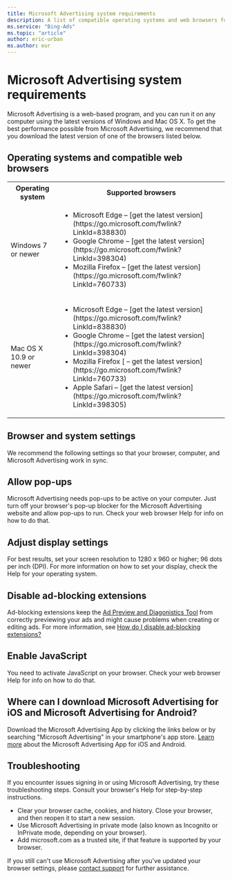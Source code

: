 ```yaml
---
title: Microsoft Advertising system requirements
description: A list of compatible operating systems and web browsers for Microsoft Advertising, plus troubleshooting advice.
ms.service: "Bing-Ads"
ms.topic: "article"
author: eric-urban
ms.author: eur
---
```


# Microsoft Advertising system requirements

Microsoft Advertising is a web-based program, and you can run it on any computer using the latest versions of Windows and Mac OS X. To get the best performance possible from Microsoft Advertising, we recommend that you download the latest version of one of the browsers listed below.

## Operating systems and compatible web browsers

<table>
  <tr>
    <th>Operating system</th>
    <th>Supported browsers</th>
  </tr>
  <tr>
    <td>
        Windows 7 or newer
      </td>
    <td>
      <ul type="UNORDERED">
        <li>
            Microsoft Edge  – [get the latest version](https://go.microsoft.com/fwlink?LinkId=838830)
          </li>
        <li>
            Google Chrome – [get the latest version](https://go.microsoft.com/fwlink?LinkId=398304)
          </li>
        <li>
            Mozilla Firefox – [get the latest version](https://go.microsoft.com/fwlink?LinkId=760733)
          </li>
      </ul>
    </td>
  </tr>
  <tr>
    <td>
        Mac OS X 10.9 or newer
      </td>
    <td>
      <ul type="UNORDERED">
        <li>
            Microsoft Edge  – [get the latest version](https://go.microsoft.com/fwlink?LinkId=838830)
          </li>
        <li>
            Google Chrome – [get the latest version](https://go.microsoft.com/fwlink?LinkId=398304)
          </li>
        <li>
            Mozilla Firefox [ – get the latest version](https://go.microsoft.com/fwlink?LinkId=760733)
          </li>
        <li>
            Apple Safari – [get the latest version](https://go.microsoft.com/fwlink?LinkId=398305)
          </li>
      </ul>
    </td>
  </tr>
</table>

## Browser and system settings

We recommend the following settings so that your browser, computer, and Microsoft Advertising work in sync.

## Allow pop-ups
Microsoft Advertising needs pop-ups to be active on your computer. Just turn off your browser's pop-up blocker for the Microsoft Advertising website and allow pop-ups to run. Check your web browser Help for info on how to do that.

## Adjust display settings
For best results, set your screen resolution to 1280 x 960 or higher; 96 dots per inch (DPI). For more information on how to set your display, check the Help for your operating system.

## Disable ad-blocking extensions
Ad-blocking extensions keep the [Ad Preview and Diagonistics Tool](./hlp_BA_PROC_UsingAdPreviewTool.md) from correctly previewing your ads and might cause problems when creating or editing ads. For more information, see [How do I disable ad-blocking extensions?](./hlp_BA_PROC_DisableAdBlock.md)

## Enable JavaScript
You need to activate JavaScript on your browser. Check your web browser Help for info on how to do that.

## Where can I download Microsoft Advertising for iOS and Microsoft Advertising for Android?

Download the Microsoft Advertising App by clicking the links below or by searching "Microsoft Advertising" in your smartphone's app store.    [Learn more](./hlp_BA_CONC_BingAdsMobileIntro.md) about the Microsoft Advertising App for iOS and Android.

## Troubleshooting

If you encounter issues signing in or using Microsoft Advertising, try these troubleshooting steps. Consult your browser's Help for step-by-step instructions.

- Clear your browser cache, cookies, and history. Close your browser, and then reopen it to start a new session.
- Use Microsoft Advertising in private mode (also known as Incognito or InPrivate mode, depending on your browser).
- Add microsoft.com as a trusted site, if that feature is supported by your browser.

If you still can't use Microsoft Advertising after you've updated your browser settings, please [contact support](https://go.microsoft.com/fwlink?LinkId=398371) for further assistance.


